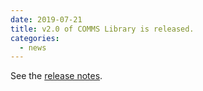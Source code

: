 ```yaml
---
date: 2019-07-21
title: v2.0 of COMMS Library is released.
categories:
  - news
---
```

See the [release notes](https://github.com/arobenko/comms_champion/releases/tag/v2.0).


